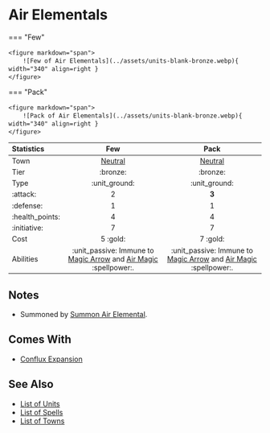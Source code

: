 # Air Elementals

=== "Few"

    <figure markdown="span">
        ![Few of Air Elementals](../assets/units-blank-bronze.webp){ width="340" align=right }
    </figure>

=== "Pack"

    <figure markdown="span">
        ![Pack of Air Elementals](../assets/units-blank-bronze.webp){ width="340" align=right }
    </figure>


| Statistics | Few | Pack |
| :--- | :---: | :---: |
| Town | [Neutral](../towns/neutral.md) | [Neutral](../towns/neutral.md) |
| Tier | :bronze: | :bronze: |
| Type | :unit_ground: | :unit_ground: |
| :attack: | 2 | **3** |
| :defense: | 1 | 1 |
| :health_points: | 4 | 4 |
| :initiative: | 7 | 7 |
| Cost | 5 :gold: | 7 :gold: |
| Abilities | :unit_passive: Immune to [Magic Arrow](../spells/magic_arrow.md) and [Air Magic](../spells/school_of_air_magic.md) :spellpower:. | :unit_passive: Immune to [Magic Arrow](../spells/magic_arrow.md) and [Air Magic](../spells/school_of_air_magic.md) :spellpower:. |


## Notes

- Summoned by [Summon Air Elemental](../spells/summon_air_elemental.md).


## Comes With

- [Conflux Expansion](../content/conflux_expansion.md)


## See Also

- [List of Units](index.md)
- [List of Spells](../spells/index.md)
- [List of Towns](../towns/index.md)